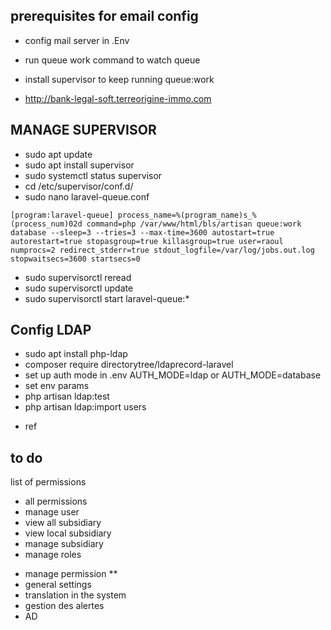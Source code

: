 ## prerequisites for email config

- config mail server in .Env
- run queue work command to watch queue
- install supervisor to keep running queue:work

- http://bank-legal-soft.terreorigine-immo.com

## MANAGE SUPERVISOR

-  sudo apt update 
- sudo apt install supervisor
- sudo systemctl status supervisor
- cd /etc/supervisor/conf.d/
- sudo nano laravel-queue.conf

 `
[program:laravel-queue]
process_name=%(program_name)s_%(process_num)02d
command=php /var/www/html/bls/artisan queue:work database --sleep=3 --tries=3 --max-time=3600
autostart=true
autorestart=true
stopasgroup=true
killasgroup=true
user=raoul
numprocs=2
redirect_stderr=true
stdout_logfile=/var/log/jobs.out.log
stopwaitsecs=3600
startsecs=0
 `
- sudo supervisorctl reread
- sudo supervisorctl update
- sudo supervisorctl start laravel-queue:*

## Config LDAP
- sudo apt install php-ldap
- composer require directorytree/ldaprecord-laravel
- set up auth mode in .env AUTH_MODE=ldap or AUTH_MODE=database
- set env params
- php artisan ldap:test <!-- to test if set succesfully -->
- php artisan ldap:import users <!-- import AD users -->

* ref <!-- https://anqorithm.medium.com/implementing-ldap-authentication-integration-in-laravel-a-guide-to-using-openldap-phpldapadmin-f34a37e401bd -->



## to do 
list of permissions
- all permissions 
- manage user
- view all subsidiary
- view local subsidiary
- manage subsidiary
- manage roles


* manage permission **
* general settings
* translation in the system
* gestion des alertes
* AD
